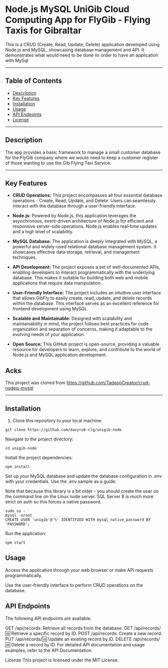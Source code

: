 # Node.js MySQL UniGib Cloud Computing App for FlyGib - Flying Taxis for Gibraltar

This is a CRUD (Create, Read, Update, Delete) application developed using Node.js and MySQL, showcasing database management and API.  It demonstrates what would need to be done iin order to have an application with MySql

---

## Table of Contents

- [Description](#description)
- [Key Features](#key-features)
- [Installation](#installation)
- [Usage](#usage)
- [API Endpoints](#api-endpoints)
- [License](#license)

---

## Description

The app provides a basic framework to manage a small customer database for the FlyGib company where we would need to keep a customer register of those wanting to use the Gib Flying Taxi Service. 

---

## Key Features

- **CRUD Operations:** This project encompasses all four essential database operations - Create, Read, Update, and Delete. Users can seamlessly interact with the database through a user-friendly interface.

- **Node.js:** Powered by Node.js, this application leverages the asynchronous, event-driven architecture of Node.js for efficient and responsive server-side operations. Node.js enables real-time updates and a high level of scalability.

- **MySQL Database:** The application is deeply integrated with MySQL, a powerful and widely-used relational database management system. It showcases effective data storage, retrieval, and management techniques.

- **API Development:** The project exposes a set of well-documented APIs, enabling developers to interact programmatically with the underlying database. This makes it suitable for building both web and mobile applications that require data manipulation.

- **User-Friendly Interface:** The project includes an intuitive user interface that allows GibFly to easily create, read, update, and delete records within the database. This interface serves as an excellent reference for frontend development using MySQL

- **Scalable and Maintainable:** Designed with scalability and maintainability in mind, the project follows best practices for code organization and separation of concerns, making it adaptable to the evolving needs of your application.

- **Open Source:** This GitHub project is open-source, providing a valuable resource for developers to learn, explore, and contribute to the world of Node.js and MySQL application development.

## Acks

This project was cloned from  https://github.com/TadeopCreator/crud-nodejs-mysql

---

## Installation

1. Clone this repository to your local machine:
```shell
git clone https://github.com/davyrob-clg/unigib-node
```

Navigate to the project directory:

```shell
cd unigib-node
```
Install the project dependencies:

```shell
npm install
```
Set up your MySQL database and update the database configuration in .env with your credentials. Use the .env.sample as a guide. 

Note that because this library is a bit older - you should create the user on the command line on the Linux node server.  SQL Server 8 is much more strict on auth so this forces a native password. 

```shell
sudo su -
mysql -uroot
CREATE USER 'unigib'@'%' IDENTIFIED WITH mysql_native_password BY 'PASSWORD';
```


Run the application:

```shell
npm start
```

## Usage

Access the application through your web browser or make API requests programmatically.

Use the user-friendly interface to perform CRUD operations on the database.

## API Endpoints

The following API endpoints are available:

GET /api/records: Retrieve all records from the database.
GET /api/records/:id: Retrieve a specific record by ID.
POST /api/records: Create a new record.
PUT /api/records/:id: Update an existing record by ID.
DELETE /api/records/:id: Delete a record by ID.
For detailed API documentation and usage examples, refer to the API Documentation.

License
This project is licensed under the MIT License.
